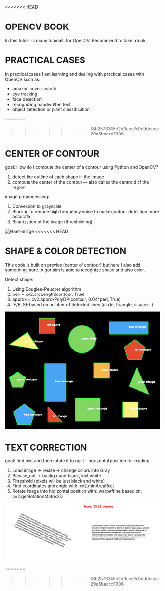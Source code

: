 <<<<<<< HEAD
# OPENCV BOOK

In this folder is many tutorials for OpenCV. Recommend to take a look.

# PRACTICAL CASES

In practical cases I am learning and dealing with practical cases with OpenCV such as:
- amazon cover search
- eye tracking
- face detection
- recognizing handwritten text
- object detection or plant classification

=======
>>>>>>> f8b2573345e2d3cee7c0dddeccc29a5baccc7906
# CENTER OF CONTOUR

goal: How do I compute the center of a contour using Python and OpenCV?

1) detect the outline of each shape in the image
2) compute the center of the contour — also called the centroid of the region

image preprocessing:
1) Conversion to grayscale
2) Blurring to reduce high frequency noise to make contour detection more accurate
3) Binarization of the image (thresholding)

![Hnet-image](https://user-images.githubusercontent.com/9129477/84660099-a628f780-af18-11ea-9c02-67ac7dc020ef.gif)
<<<<<<< HEAD

# SHAPE & COLOR DETECTION

This code is built on previos (center of contour) but here I also add something more.
Algorithm is able to recognize shape and also color.

Detect shape:
1) Using Dougles-Peucker algorithm
2) peri = cv2.arcLength(contour, True)
3) approx = cv2.approxPolyDP(contour, 0.04*peri, True)
4) IF/ELSE based on number of detected lines (circle, triangle, square...)

![shapedetector](shape_color_detector/result.png)

# TEXT CORRECTION

goal: find text and then rotate it to right - horizontal position for reading

1) Load image -> resize -> change colors into Gray
2) Bitwise_not -> background black, text white
3) Threshold (pixels will be just black and white)
4) Find coordinates and angle with: cv2.minAreaRect
5) Rotate image into horizontal position with: warpAffine based on: cv2.getRotationMatrix2D

![rotate](text_correction/image1.png)

=======
>>>>>>> f8b2573345e2d3cee7c0dddeccc29a5baccc7906
